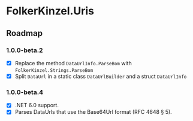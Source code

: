 ﻿# FolkerKinzel.Uris
## Roadmap

### 1.0.0-beta.2
- [x] Replace the method `DataUrlInfo.ParseBom` with `FolkerKinzel.Strings.ParseBom`
- [x] Split `DataUrl` in a static class `DataUrlBuilder` and a struct `DataUrlInfo`

### 1.0.0-beta.4
- [x] .NET 6.0 support.
- [x] Parses DataUrls that use the Base64Url format (RFC 4648 § 5).
